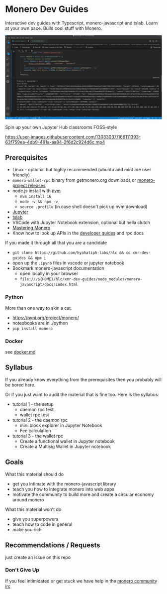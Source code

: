 # Monero Dev Guides

Interactive dev guides with Typescript, monero-javascript and tslab.
Learn at your own pace. Build cool stuff with Monero.

![dev-guide](./xmr-guide.png)


Spin up your own Jupyter Hub classrooms FOSS-style

https://user-images.githubusercontent.com/13033037/166111393-63f759ea-4db9-461a-aa84-2f6d2c924d6c.mp4


## Prerequisites

* Linux - optional but highly recommended (ubuntu and mint are user friendly)
* `monero-wallet-rpc` binary from getmonero.org downloads or [monero-project releases](https://github.com/monero-project/monero/releases/)
* node.js install with [nvm](https://github.com/nvm-sh/nvm)
    * `nvm install 16`
    * `node -v && npm -v`
    * `source .profile` (in case shell doesn't pick up nvm download)
* [Jupyter](https://jupyter.org/install)
* [tslab](https://github.com/yunabe/tslab)
* VSCode with Jupyter Notebook extension, optional but hella clutch
* [Mastering Monero](https://masteringmonero.com/book/Mastering%20Monero%20First%20Edition%20by%20SerHack%20and%20Monero%20Community.pdf)
* Know how to look up APIs in the [developer guides](https://www.getmonero.org/resources/developer-guides/) and rpc docs

If you made it through all that you are a candidate

* `git clone https://github.com/hyahatiph-labs/hlc && cd xmr-dev-guides && npm i`
* open up the `.ipynb` files in vscode or jupyter notebook
* Bookmark monero-javascript documentation
    * open locally in your browser
    * `file:///${HOME}/hlc/xmr-dev-guides/node_modules/monero-javascript/docs/index.html`

### Python

More than one way to skin a cat.

* https://pypi.org/project/monero/
* noteobooks are in ./python
* `pip install monero`

### Docker

see [docker.md](./docker.md)

## Syllabus

If you already know everything from the prerequisites then you probably will be bored here.

Or if you just want to audit the material that is fine too. Here is the syllabus:
* tutorial 1 - the setup
    * daemon rpc test
    * wallet rpc test
* tutorial 2 - the daemon rpc
    * mini block explorer in Jupyter Notebook
    * Fee calculation
* tutorial 3 - the wallet rpc
    * Create a functional wallet in Jupyter notebook
    * Create a Multisig Wallet in Jupyter notebook

## Goals

What this material should do
* get you intimate with the monero-javascript library
* teach you how to integrate monero into web apps
* motivate the community to build more and create a circular economy around monero

What this material won't do
* give you superpowers
* teach how to code in general
* make you rich

## Recommendations / Requests

just create an issue on this repo

### Don't Give Up

If you feel intimidated or get stuck we have help in the [monero community irc](https://app.element.io/#/room/#monero-community:monero.social)
